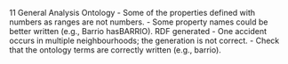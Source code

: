 11
    General
    Analysis
    Ontology
        - Some of the properties defined with numbers as ranges are not numbers.
        - Some property names could be better written (e.g., Barrio hasBARRIO).
    RDF generated
        - One accident occurs in multiple neighbourhoods; the generation is not correct.
        - Check that the ontology terms are correctly written (e.g., barrio).
